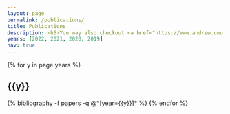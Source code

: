 ```yaml
---
layout: page
permalink: /publications/
title: Publications
description: <h5>You may also checkout <a href="https://www.andrew.cmu.edu/user/kunz1/Publications.html"><u>publications before 2019</u></a> and our <a href="https://www.andrew.cmu.edu/user/kunz1/Research.html"><u>research overview</u></a>.</h5>
years: [2022, 2021, 2020, 2019]
nav: true
---
```


<div class="publications">


{% for y in page.years %}
  <h2 class="year">{{y}}</h2>
  {% bibliography -f papers -q @*[year={{y}}]* %}
{% endfor %}


</div>





